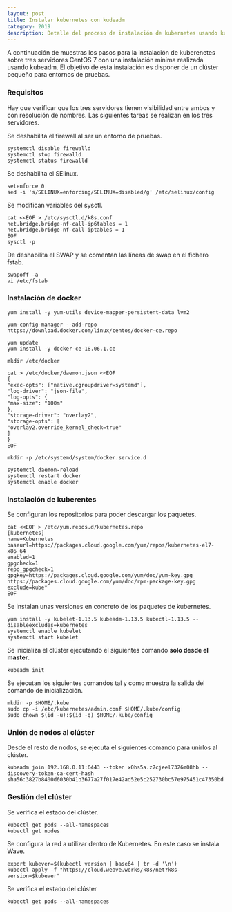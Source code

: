 ```yaml
---
layout: post
title: Instalar kubernetes con kudeadm
category: 2019
description: Detalle del proceso de instalación de kubernetes usando kubeadm en CentOS 7
---
```


A continuación de muestras los pasos para la instalación de kuberenetes sobre tres servidores CentOS 7 con una instalación mínima realizada usando kubeadm. El objetivo de esta instalación es disponer de un clúster pequeño para entornos de pruebas.

### Requisitos

Hay que verificar que los tres servidores tienen visibilidad entre ambos y con resolución de nombres. Las siguientes tareas se realizan en los tres servidores.

Se deshabilita el firewall al ser un entorno de pruebas.

```shell
systemctl disable firewalld
systemctl stop firewalld
systemctl status firewalld
```
Se deshabilita el SElinux.

```shell
setenforce 0
sed -i 's/SELINUX=enforcing/SELINUX=disabled/g' /etc/selinux/config
```

Se modifican variables del sysctl.

```shell
cat <<EOF > /etc/sysctl.d/k8s.conf
net.bridge.bridge-nf-call-ip6tables = 1
net.bridge.bridge-nf-call-iptables = 1
EOF
sysctl -p
```

De deshabilita el SWAP y se comentan las líneas de swap en el fichero fstab.

```shell
swapoff -a
vi /etc/fstab
```

### Instalación de docker

```shell
yum install -y yum-utils device-mapper-persistent-data lvm2
 
yum-config-manager --add-repo https://download.docker.com/linux/centos/docker-ce.repo

yum update
yum install -y docker-ce-18.06.1.ce

mkdir /etc/docker

cat > /etc/docker/daemon.json <<EOF
{
"exec-opts": ["native.cgroupdriver=systemd"],
"log-driver": "json-file",
"log-opts": {
"max-size": "100m"
},
"storage-driver": "overlay2",
"storage-opts": [
"overlay2.override_kernel_check=true"
]
}
EOF

mkdir -p /etc/systemd/system/docker.service.d

systemctl daemon-reload
systemctl restart docker
systemctl enable docker
```

### Instalación de kuberentes

Se configuran los repositorios para poder descargar los paquetes.

```shell
cat <<EOF > /etc/yum.repos.d/kubernetes.repo
[kubernetes]
name=Kubernetes
baseurl=https://packages.cloud.google.com/yum/repos/kubernetes-el7-x86_64
enabled=1
gpgcheck=1
repo_gpgcheck=1
gpgkey=https://packages.cloud.google.com/yum/doc/yum-key.gpg https://packages.cloud.google.com/yum/doc/rpm-package-key.gpg
exclude=kube*
EOF
```

Se instalan unas versiones en concreto de los paquetes de kubernetes.

```shell
yum install -y kubelet-1.13.5 kubeadm-1.13.5 kubectl-1.13.5 --disableexcludes=kubernetes
systemctl enable kubelet 
systemctl start kubelet
```

Se inicializa el clúster ejecutando el siguientes comando **solo desde el master**.

```shell
kubeadm init
```

Se ejecutan los siguientes comandos tal y como muestra la salida del comando de inicialización.

```shell
mkdir -p $HOME/.kube
sudo cp -i /etc/kubernetes/admin.conf $HOME/.kube/config
sudo chown $(id -u):$(id -g) $HOME/.kube/config
```

### Unión de nodos al clúster

Desde el resto de nodos, se ejecuta el siguientes comando para unirlos al clúster.

```shell
kubeadm join 192.168.0.11:6443 --token x0hs5a.z7cjeel7326m08hb --discovery-token-ca-cert-hash sha56:3827b8400d6030b41b3677a27f017e42ad52e5c252730bc57e975451c47350bd
```

### Gestión del clúster

Se verifica el estado del clúster.

```shell
kubectl get pods --all-namespaces
kubectl get nodes
```

Se configura la red a utilizar dentro de Kubernetes. En este caso se instala Wave.

```shell
export kubever=$(kubectl version | base64 | tr -d '\n')
kubectl apply -f "https://cloud.weave.works/k8s/net?k8s-version=$kubever"
```

Se verifica el estado del clúster

```shell
kubectl get pods --all-namespaces
```



